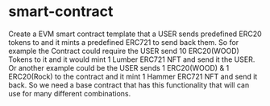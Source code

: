 # smart-contract
Create a EVM smart contract template that a USER sends predefined ERC20 tokens to and it mints a predefined ERC721 to send back them. 
So for example the Contract could require the USER send 10 ERC20(WOOD) Tokens to it and it would mint 1 Lumber ERC721 NFT and send it the USER.
Or another example could be the USER sends 1 ERC20(WOOD) & 1 ERC20(Rock) to the contract and it mint 1 Hammer ERC721 NFT and send it back. 
So we need a base contract that has this functionality that will can use for many different combinations.

